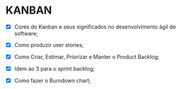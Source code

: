 KANBAN
======

  - [x] Cores do Kanban e seus significados no desenvolvimento ágil de software;
  - [x] Como produzir user stories;
  - [x] Como Criar, Estimar, Priorizar e Manter o Product Backlog;
  - [x] Idem ao 3 para o sprint backlog;
  - [x] Como fazer o Burndown chart;


